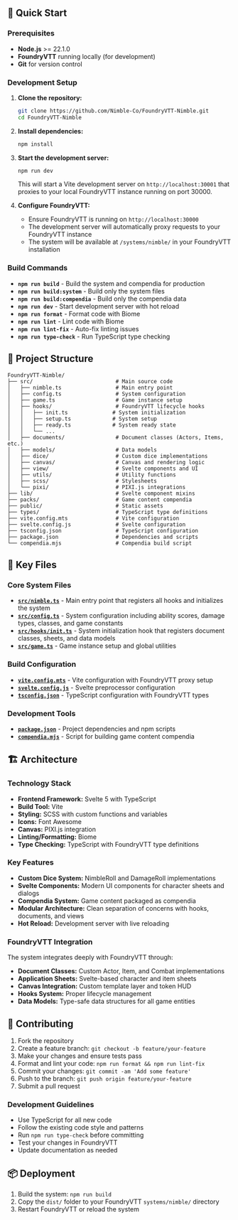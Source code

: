 ## 🚀 Quick Start

### Prerequisites

- **Node.js** >= 22.1.0
- **FoundryVTT** running locally (for development)
- **Git** for version control

### Development Setup

1. **Clone the repository:**
   ```bash
   git clone https://github.com/Nimble-Co/FoundryVTT-Nimble.git
   cd FoundryVTT-Nimble
   ```

2. **Install dependencies:**
   ```bash
   npm install
   ```

3. **Start the development server:**
   ```bash
   npm run dev
   ```

   This will start a Vite development server on `http://localhost:30001` that proxies to your local FoundryVTT instance running on port 30000.

4. **Configure FoundryVTT:**
   - Ensure FoundryVTT is running on `http://localhost:30000`
   - The development server will automatically proxy requests to your FoundryVTT instance
   - The system will be available at `/systems/nimble/` in your FoundryVTT installation

### Build Commands

- **`npm run build`** - Build the system and compendia for production
- **`npm run build:system`** - Build only the system files
- **`npm run build:compendia`** - Build only the compendia data
- **`npm run dev`** - Start development server with hot reload
- **`npm run format`** - Format code with Biome
- **`npm run lint`** - Lint code with Biome
- **`npm run lint-fix`** - Auto-fix linting issues
- **`npm run type-check`** - Run TypeScript type checking

## 📁 Project Structure

```
FoundryVTT-Nimble/
├── src/                          # Main source code
│   ├── nimble.ts                 # Main entry point
│   ├── config.ts                 # System configuration
│   ├── game.ts                   # Game instance setup
│   ├── hooks/                    # FoundryVTT lifecycle hooks
│   │   ├── init.ts              # System initialization
│   │   ├── setup.ts             # System setup
│   │   ├── ready.ts             # System ready state
│   │   └── ...
│   ├── documents/                # Document classes (Actors, Items, etc.)
│   ├── models/                   # Data models
│   ├── dice/                     # Custom dice implementations
│   ├── canvas/                   # Canvas and rendering logic
│   ├── view/                     # Svelte components and UI
│   ├── utils/                    # Utility functions
│   ├── scss/                     # Stylesheets
│   └── pixi/                     # PIXI.js integrations
├── lib/                          # Svelte component mixins
├── packs/                        # Game content compendia
├── public/                       # Static assets
├── types/                        # TypeScript type definitions
├── vite.config.mts               # Vite configuration
├── svelte.config.js              # Svelte configuration
├── tsconfig.json                 # TypeScript configuration
├── package.json                  # Dependencies and scripts
└── compendia.mjs                 # Compendia build script
```

## 🔧 Key Files

### Core System Files

- **[`src/nimble.ts`](src/nimble.ts)** - Main entry point that registers all hooks and initializes the system
- **[`src/config.ts`](src/config.ts)** - System configuration including ability scores, damage types, classes, and game constants
- **[`src/hooks/init.ts`](src/hooks/init.ts)** - System initialization hook that registers document classes, sheets, and data models
- **[`src/game.ts`](src/game.ts)** - Game instance setup and global utilities

### Build Configuration

- **[`vite.config.mts`](vite.config.mts)** - Vite configuration with FoundryVTT proxy setup
- **[`svelte.config.js`](svelte.config.js)** - Svelte preprocessor configuration
- **[`tsconfig.json`](tsconfig.json)** - TypeScript configuration with FoundryVTT types

### Development Tools

- **[`package.json`](package.json)** - Project dependencies and npm scripts
- **[`compendia.mjs`](compendia.mjs)** - Script for building game content compendia

## 🏗️ Architecture

### Technology Stack

- **Frontend Framework:** Svelte 5 with TypeScript
- **Build Tool:** Vite
- **Styling:** SCSS with custom functions and variables
- **Icons:** Font Awesome
- **Canvas:** PIXI.js integration
- **Linting/Formatting:** Biome
- **Type Checking:** TypeScript with FoundryVTT type definitions

### Key Features

- **Custom Dice System:** NimbleRoll and DamageRoll implementations
- **Svelte Components:** Modern UI components for character sheets and dialogs
- **Compendia System:** Game content packaged as compendia
- **Modular Architecture:** Clean separation of concerns with hooks, documents, and views
- **Hot Reload:** Development server with live reloading

### FoundryVTT Integration

The system integrates deeply with FoundryVTT through:

- **Document Classes:** Custom Actor, Item, and Combat implementations
- **Application Sheets:** Svelte-based character and item sheets
- **Canvas Integration:** Custom template layer and token HUD
- **Hooks System:** Proper lifecycle management
- **Data Models:** Type-safe data structures for all game entities

## 🤝 Contributing

1. Fork the repository
2. Create a feature branch: `git checkout -b feature/your-feature`
3. Make your changes and ensure tests pass
4. Format and lint your code: `npm run format && npm run lint-fix`
5. Commit your changes: `git commit -am 'Add some feature'`
6. Push to the branch: `git push origin feature/your-feature`
7. Submit a pull request

### Development Guidelines

- Use TypeScript for all new code
- Follow the existing code style and patterns
- Run `npm run type-check` before committing
- Test your changes in FoundryVTT
- Update documentation as needed

## 📦 Deployment

1. Build the system: `npm run build`
2. Copy the `dist/` folder to your FoundryVTT `systems/nimble/` directory
3. Restart FoundryVTT or reload the system
